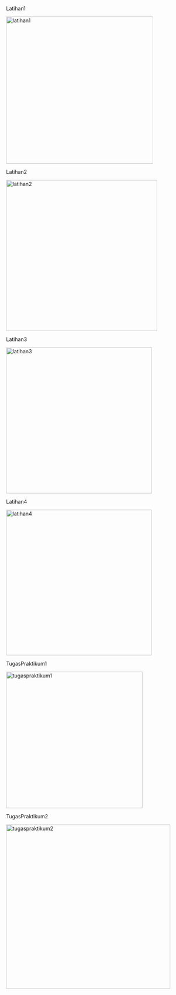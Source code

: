 Latihan1

<img width="402" alt="latihan1" src="https://user-images.githubusercontent.com/68811466/111794721-1970f700-88f9-11eb-8eff-e2d367895b00.PNG">

Latihan2

<img width="413" alt="latihan2" src="https://user-images.githubusercontent.com/68811466/111794924-5210d080-88f9-11eb-9003-da8101f38960.PNG">

Latihan3

<img width="399" alt="latihan3" src="https://user-images.githubusercontent.com/68811466/111795150-84223280-88f9-11eb-878b-c785dfae352b.PNG">

Latihan4

<img width="398" alt="latihan4" src="https://user-images.githubusercontent.com/68811466/111795320-a74ce200-88f9-11eb-91ed-c2129421d50a.PNG">

TugasPraktikum1

<img width="373" alt="tugaspraktikum1" src="https://user-images.githubusercontent.com/68811466/111795387-b92e8500-88f9-11eb-8af3-171b853358e2.PNG">

TugasPraktikum2

<img width="449" alt="tugaspraktikum2" src="https://user-images.githubusercontent.com/68811466/111795417-c0559300-88f9-11eb-9044-ba92e31d7f6e.PNG">
